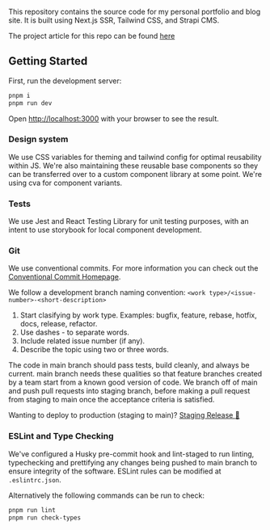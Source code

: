 This repository contains the source code for my personal portfolio and blog site. It is built using Next.js SSR, Tailwind CSS, and Strapi CMS.

The project article for this repo can be found [here](http://www.gardenofkarl.com/projects/digital-garden)

## Getting Started

First, run the development server:

```bash
pnpm i
pnpm run dev
```

Open [http://localhost:3000](http://localhost:3000) with your browser to see the result.

### Design system

We use CSS variables for theming and tailwind config for optimal reusability within JS. We're also maintaining these reusable base components so they can be transferred over to a custom component library at some point. We're using cva for component variants.

### Tests

We use Jest and React Testing Library for unit testing purposes, with an intent to use storybook for local component development.

### Git

We use conventional commits. For more information you can check out the [Conventional Commit Homepage](https://www.conventionalcommits.org/en/v1.0.0/).

We follow a development branch naming convention: `<work type>/<issue-number>-<short-description>`

1. Start clasifying by work type. Examples: bugfix, feature, rebase, hotfix, docs, release, refactor.
2. Use dashes - to separate words.
3. Include related issue number (if any).
4. Describe the topic using two or three words.

The code in main branch should pass tests, build cleanly, and always be current. main branch needs these qualities so that feature branches created by a team start from a known good version of code. We branch off of main and push pull requests into staging branch, before making a pull request from staging to main once the acceptance criteria is satisfied.

Wanting to deploy to production (staging to main)?
<a href="https://github.com/karldlima/kitos-garden/compare/main...staging?quick_pull=1&template=main.md">Staging Release :rocket:</a>

### ESLint and Type Checking

We've configured a Husky pre-commit hook and lint-staged to run linting, typechecking and prettifying any changes being pushed to main branch to ensure integrity of the software. ESLint rules can be modified at `.eslintrc.json`.

Alternatively the following commands can be run to check:

```bash
pnpm run lint
pnpm run check-types
```
